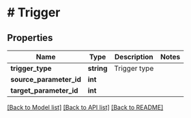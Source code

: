 # # Trigger

## Properties

Name | Type | Description | Notes
------------ | ------------- | ------------- | -------------
**trigger_type** | **string** | Trigger type |
**source_parameter_id** | **int** |  |
**target_parameter_id** | **int** |  |

[[Back to Model list]](../../README.md#models) [[Back to API list]](../../README.md#endpoints) [[Back to README]](../../README.md)
